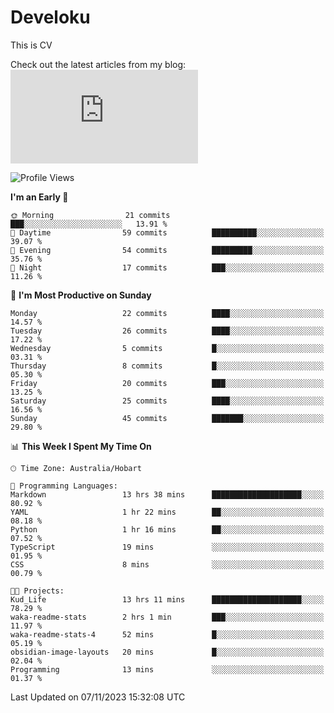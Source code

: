 # Develoku

This is CV

Check out the latest articles from my blog: 
![test](https://rss.app/feeds/ttn0j4BIdOBQLG08.xml)


<!--START_SECTION:waka-->
![Profile Views](http://img.shields.io/badge/Profile%20Views-180-blue)

**I'm an Early 🐤** 

```text
🌞 Morning                21 commits          ███░░░░░░░░░░░░░░░░░░░░░░   13.91 % 
🌆 Daytime                59 commits          ██████████░░░░░░░░░░░░░░░   39.07 % 
🌃 Evening                54 commits          █████████░░░░░░░░░░░░░░░░   35.76 % 
🌙 Night                  17 commits          ███░░░░░░░░░░░░░░░░░░░░░░   11.26 % 
```
📅 **I'm Most Productive on Sunday** 

```text
Monday                   22 commits          ████░░░░░░░░░░░░░░░░░░░░░   14.57 % 
Tuesday                  26 commits          ████░░░░░░░░░░░░░░░░░░░░░   17.22 % 
Wednesday                5 commits           █░░░░░░░░░░░░░░░░░░░░░░░░   03.31 % 
Thursday                 8 commits           █░░░░░░░░░░░░░░░░░░░░░░░░   05.30 % 
Friday                   20 commits          ███░░░░░░░░░░░░░░░░░░░░░░   13.25 % 
Saturday                 25 commits          ████░░░░░░░░░░░░░░░░░░░░░   16.56 % 
Sunday                   45 commits          ███████░░░░░░░░░░░░░░░░░░   29.80 % 
```


📊 **This Week I Spent My Time On** 

```text
🕑︎ Time Zone: Australia/Hobart

💬 Programming Languages: 
Markdown                 13 hrs 38 mins      ████████████████████░░░░░   80.92 % 
YAML                     1 hr 22 mins        ██░░░░░░░░░░░░░░░░░░░░░░░   08.18 % 
Python                   1 hr 16 mins        ██░░░░░░░░░░░░░░░░░░░░░░░   07.52 % 
TypeScript               19 mins             ░░░░░░░░░░░░░░░░░░░░░░░░░   01.95 % 
CSS                      8 mins              ░░░░░░░░░░░░░░░░░░░░░░░░░   00.79 % 

🐱‍💻 Projects: 
Kud_Life                 13 hrs 11 mins      ████████████████████░░░░░   78.29 % 
waka-readme-stats        2 hrs 1 min         ███░░░░░░░░░░░░░░░░░░░░░░   11.97 % 
waka-readme-stats-4      52 mins             █░░░░░░░░░░░░░░░░░░░░░░░░   05.19 % 
obsidian-image-layouts   20 mins             █░░░░░░░░░░░░░░░░░░░░░░░░   02.04 % 
Programming              13 mins             ░░░░░░░░░░░░░░░░░░░░░░░░░   01.37 % 
```


 Last Updated on 07/11/2023 15:32:08 UTC
<!--END_SECTION:waka-->
